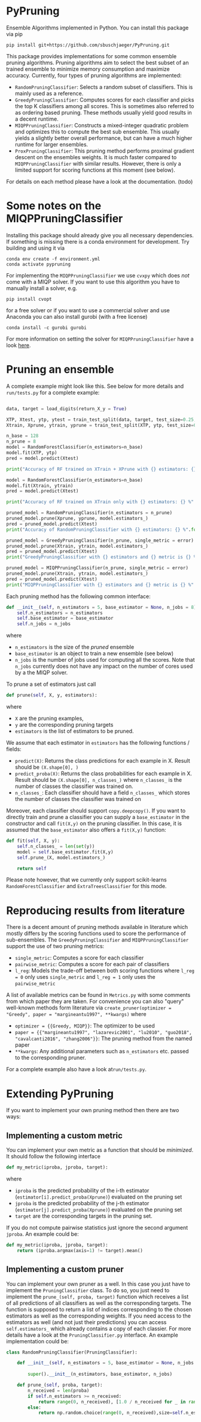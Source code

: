 # PyPruning

Ensemble Algorithms implemented in Python. You can install this package via pip

    pip install git+https://github.com/sbuschjaeger/PyPruning.git

This package provides implementations for some common ensemble pruning algorithms. Pruning algorithms aim to select the best subset of an trained ensemble to minimize memory consumption and maximize accuracy. Currently, four types of pruning algorithms are implemented:

- `RandomPruningClassifier`: Selects a random subset of classifiers. This is mainly used as a reference.
- `GreedyPruningClassifier`: Computes scores for each classifier and picks the top K classifiers among all scores. This is sometimes also referred to as ordering based pruning. These methods usually yield good results in a decent runtime.
- `MIQPPruningClassifier`: Constructs a mixed-integer quadratic problem and optimizes this to compute the best sub ensemble. This usually yields a slightly better overall performance, but can have a much higher runtime for larger ensembles.
- `ProxPruningClassifier`: This pruning method performs proximal gradient descent on the ensembles weights. It is much faster compared to `MIQPPruningClassifier` with similar results. However, there is only a limited support for scoring functions at this moment (see below).

For details on each method please have a look at the documentation. (todo)

# Some notes on the MIQPPruningClassifier 

Installing this package should already give you all necessary dependencies. If something is missing there is a conda environment for development. Try building and using it via

    conda env create -f environment.yml
    conda activate pypruning

For implementing the `MIQPPruningClassifier` we use `cvxpy` which does _not_ come with a MIQP solver. If you want to use this algorithm you have to manually install a solver, e.g.

    pip install cvopt

for a free solver or if you want to use a commercial solver and use Anaconda you can also install gurobi (with a free license)

    conda install -c gurobi gurobi

For more information on setting the solver for `MIQPPruningClassifier` have a look [here](https://www.cvxpy.org/tutorial/advanced/index.html#solve-method-options).

# Pruning an ensemble

A complete example might look like this. See below for more details and `run/tests.py` for a complete example:

```Python

data, target = load_digits(return_X_y = True)

XTP, Xtest, ytp, ytest = train_test_split(data, target, test_size=0.25, random_state=42)
Xtrain, Xprune, ytrain, yprune = train_test_split(XTP, ytp, test_size=0.25, random_state=42)

n_base = 128
n_prune = 8
model = RandomForestClassifier(n_estimators=n_base)
model.fit(XTP, ytp)
pred = model.predict(Xtest)

print("Accuracy of RF trained on XTrain + XPrune with {} estimators: {} %".format(n_base, 100.0 * accuracy_score(ytest, pred)))

model = RandomForestClassifier(n_estimators=n_base)
model.fit(Xtrain, ytrain)
pred = model.predict(Xtest)

print("Accuracy of RF trained on XTrain only with {} estimators: {} %".format(n_base, 100.0 * accuracy_score(ytest, pred)))

pruned_model = RandomPruningClassifier(n_estimators = n_prune)
pruned_model.prune(Xprune, yprune, model.estimators_)
pred = pruned_model.predict(Xtest)
print("Accuracy of RandomPruningClassifier with {} estimators: {} %".format(n_prune, 100.0 * accuracy_score(ytest, pred)))

pruned_model = GreedyPruningClassifier(n_prune, single_metric = error)
pruned_model.prune(Xtrain, ytrain, model.estimators_)
pred = pruned_model.predict(Xtest)
print("GreedyPruningClassifier with {} estimators and {} metric is {} %".format(n_prune, m.__name__, 100.0 * accuracy_score(ytest, pred)))

pruned_model = MIQPPruningClassifier(n_prune, single_metric = error)
pruned_model.prune(Xtrain, ytrain, model.estimators_)
pred = pruned_model.predict(Xtest)
print("MIQPPruningClassifier with {} estimators and {} metric is {} %".format(n_prune, m.__name__, 100.0 * accuracy_score(ytest, pred)))
```

Each pruning method has the following common interface:

```Python
def __init__(self, n_estimators = 5, base_estimator = None, n_jobs = 8):
    self.n_estimators = n_estimators
    self.base_estimator = base_estimator
    self.n_jobs = n_jobs
```

where 
- `n_estimators` is the size of the _pruned_ ensemble
- `base_estimator` is an object to train a new ensemble (see below) 
- `n_jobs` is the number of jobs used for computing all the scores. Note that `n_jobs` currently does not have any impact on the number of cores used by a the MIQP solver. 

To prune a set of estimators just call
```Python
def prune(self, X, y, estimators):
```

where 

- `X` are the pruning examples, 
- `y` are the corresponding pruning targets 
- `estimators` is the list of estimators to be pruned. 

We assume that each estimator in `estimators` has the following functions / fields: 

- `predict(X)`: Returns the class predictions for each example in X. Result should be `(X.shape[0], )`
- `predict_proba(X)`: Returns the class probabilities for each example in X. Result should be `(X.shape[0], n_classes_)` where `n_classes_` is the number of classes the classifier was trained on.
- `n_classes_`: Each classifier should have a field `n_classes_` which stores the number of classes the classifier was trained on

Moreover, each classifier should support `copy.deepcopy()`. If you want to directly train and prune a classifier you can supply a `base_estimator` in the constructor and call `fit(X,y)` on the pruning classifier. In this case, it is assumed that the `base_estimator` also offers a `fit(X,y)` function:

```Python
def fit(self, X, y):
    self.n_classes_ = len(set(y))
    model = self.base_estimator.fit(X,y)
    self.prune_(X, model.estimators_)

    return self
```
Please note however, that we currently only support scikit-learns `RandomForestClassifier` and `ExtraTreesClassifier` for this mode.


# Reproducing results from literature

There is a decent amount of pruning methods available in literature which mostly differs by the scoring functions used to score the performance of sub-ensembles. The `GreedyPruningClassifier` and `MIQPPruningClassifier` support the use of two pruning metrics:

- `single_metric`: Computes a score for each classifier
- `pairwise_metric`: Computes a score for each pair of classifiers 
- `l_reg`: Models the trade-off between both scoring functions where `l_reg = 0` only uses `single_metric` and `l_reg = 1` only uses the `pairwise_metric`

A list of available metrics can be found in `Metrics.py` with some comments from which paper they are taken. For convenience you can also "query" well-known methods form literature via `create_pruner(optimizer = "Greedy", paper = "margineantu1997", **kwargs)` where

- `optimizer = {{Greedy, MIQP}}`: The optimizer to be used
- `paper = {{"margineantu1997", "lazarevic2001", "lu2010", "guo2018", "cavalcanti2016", "zhang2006"}}`: The pruning method from the named paper
- `**kwargs`: Any additional parameters such as `n_estimators` etc. passed to the corresponding pruner.

For a complete example also have a look at`run/tests.py`.

# Extending PyPruning

If you want to implement your own pruning method then there are two ways:

## Implementing a custom metric

You can implement your own metric as a function that should be _minimized_. It should follow the following interface

```Python
def my_metric(iproba, jproba, target):
```

where 

- `iproba` is the predicted probability of the i-th estimator (`estimator[i].predict_proba(Xprune)`) evaluated on the pruning set 
- `jproba` is the predicted probability of the j-th estimator (`estimator[j].predict_proba(Xprune)`) evaluated on the pruning set 
- `target` are the corresponding targets in the pruning set. 

If you do not compute pairwise statistics just ignore the second argument `jproba`. An example could be:

```Python
def my_metric(iproba, jproba, target):
    return (iproba.argmax(axis=1) != target).mean()
```


## Implementing a custom pruner

You can implement your own pruner as a well. In this case you just have to implement the `PruningClassifier` class. To do so, you just need to implement the `prune_(self, proba, target)` function which receives a list of all predictions of all classifiers as well as the corresponding targets. The function is supposed to return a list of indices corresponding to the chosen estimators as well as the corresponding weights. If you need access to the estimators as well (and not just their predictions) you can access `self.estimators_` which already contains a copy of each classier. For more details have a look at the `PruningClassifier.py` interface. An example implementation could be:


```Python
class RandomPruningClassifier(PruningClassifier):

    def __init__(self, n_estimators = 5, base_estimator = None, n_jobs = 8):
        
        super().__init__(n_estimators, base_estimator, n_jobs)

    def prune_(self, proba, target):
        n_received = len(proba)
        if self.n_estimators >= n_received:
            return range(0, n_received), [1.0 / n_received for _ in range(n_received)]
        else:
            return np.random.choice(range(0, n_received),size=self.n_estimators), [1.0 / self.n_estimators for _ in range(self.n_estimators)]
```
